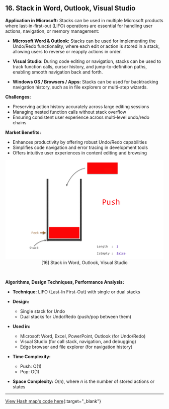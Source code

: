 
## **16. Stack in Word, Outlook, Visual Studio**

**Application in Microsoft:**
Stacks can be used in multiple Microsoft products where last-in-first-out (LIFO) operations are essential for handling user actions, navigation, or memory management:

* **Microsoft Word & Outlook:** Stacks can be used for implementing the Undo/Redo functionality, where each edit or action is stored in a stack, allowing users to reverse or reapply actions in order.

* **Visual Studio:** During code editing or navigation, stacks can be used to track function calls, cursor history, and jump-to-definition paths, enabling smooth navigation back and forth.

* **Windows OS / Browsers / Apps:** Stacks can be used for backtracking navigation history, such as in file explorers or multi-step wizards.

**Challenges:**

* Preserving action history accurately across large editing sessions
* Managing nested function calls without stack overflow
* Ensuring consistent user experience across multi-level undo/redo chains

**Market Benefits:**

* Enhances productivity by offering robust Undo/Redo capabilities
* Simplifies code navigation and error tracing in development tools
* Offers intuitive user experiences in content editing and browsing
<p align="center">
  <img src="https://github.com/Sindhuhurakadli/sindhu_portfolio.io/blob/main/images/stack.gif?raw=true" alt="Microsoft Infrastructure">
  <br>
  [16] Stack in Word, Outlook, Visual Studio
  <br>
</p><br>

**Algorithms, Design Techniques, Performance Analysis:**

* **Technique:** LIFO (Last-In First-Out) with single or dual stacks

* **Design:**

  * Single stack for Undo
  * Dual stacks for Undo/Redo (push/pop between them)

* **Used in:**

  * Microsoft Word, Excel, PowerPoint, Outlook (for Undo/Redo)
  * Visual Studio (for call stack, navigation, and debugging)
  * Edge browser and file explorer (for navigation history)

* **Time Complexity:**

  * Push: O(1)
  * Pop: O(1)

* **Space Complexity:** O(n), where *n* is the number of stored actions or states
---
[View Hash map's code here](https://github.com/Sindhuhurakadli/sindhu_portfolio.io/blob/main/codes/stack.cpp){:target="_blank"}<br>

<br><br>

